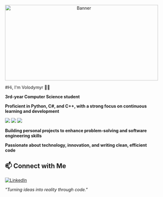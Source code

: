 <p align="center">
  <img src="https://media3.giphy.com/media/v1.Y2lkPTc5MGI3NjExbmUyazUwenJjbmo4ZXdkbGx0Ync1dTI1eXJ0ZnZ2Y3YxZXR5MzduZyZlcD12MV9pbnRlcm5hbF9naWZfYnlfaWQmY3Q9Zw/RGyUJwAFjP38P3uEiV/giphy.gif" alt="Banner" width="100%" height="250"/>
</p>

#Hi, I'm Volodymyr 👨‍💻 

**3rd-year Computer Science student**  

**Proficient in Python, C#, and C++, with a strong focus on continuous learning and development**  
<p>
  <img src="https://img.shields.io/badge/-Python-05122A?style=flat&logo=python" />
  <img src="https://img.shields.io/badge/-C++-05122A?style=flat&logo=c%2B%2B&logoColor=blue" />
  <img src="https://img.shields.io/badge/-C%23-05122A?style=flat&logo=c-sharp&logoColor=239120" />
</p>

**Building personal projects to enhance problem-solving and software engineering skills**  

**Passionate about technology, innovation, and writing clean, efficient code**  


## 📫 Connect with Me  
[![LinkedIn](https://img.shields.io/badge/LinkedIn-0077B5?style=for-the-badge&logo=linkedin&logoColor=white)](https://www.linkedin.com/in/volodymyr-skobalo)

_"Turning ideas into reality through code."_  
